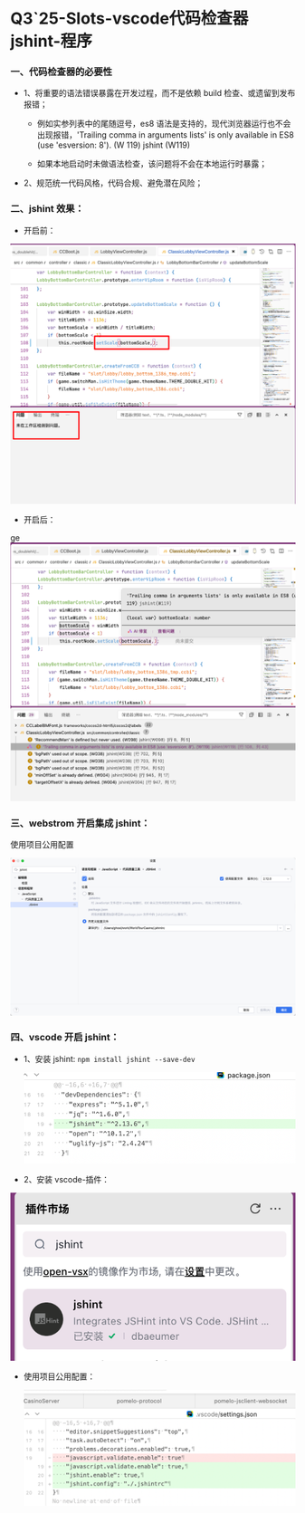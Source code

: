 # Q3`25-Slots-vscode代码检查器 jshint-程序

### 一、代码检查器的必要性

- 1、将重要的语法错误暴露在开发过程，而不是依赖 build 检查、或遗留到发布报错；

  - 例如实参列表中的尾随逗号，es8 语法是支持的，现代浏览器运行也不会出现报错，'Trailing comma in arguments lists' is only available in ES8 (use 'esversion: 8'). (W 119) jshint (W119)

  - 如果本地启动时未做语法检查，该问题将不会在本地运行时暴露；

- 2、规范统一代码风格，代码合规、避免潜在风险；

### 二、jshint 效果：

- 开启前：

![image](assets/image-20250709101753-40k1in9.png)​

- 开启后：

ge![image](assets/image-20250709101911-4tkbow4.png)​

### 三、webstrom 开启集成 jshint：

使用项目公用配置

![image](assets/image-20250709110353-4igew9e.png)​

### 四、vscode 开启 jshint：

- 1、安装 jshint: `npm install jshint --save-dev`​

  ![image](assets/image-20250709103614-tn18138.png)​

- 2、安装 vscode-插件：

![image](assets/image-20250709104219-atailsm.png)​

- 使用项目公用配置：

  ![image](assets/image-20250709110656-e5wvwbd.png)​

‍
